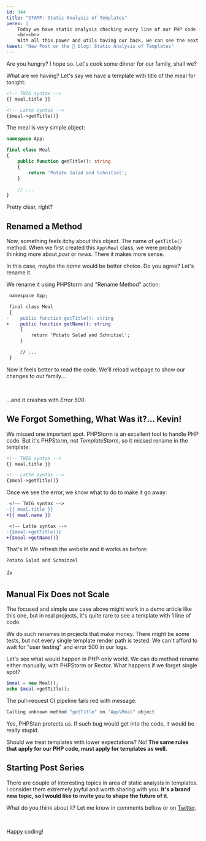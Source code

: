 ```yaml
---
id: 344
title: "STAMP: Static Analysis of Templates"
perex: |
    Today we have static analysis checking every line of our PHP code - with PHPStan, Psalm and PHPStorm. With php-parser and abstract syntax tree, we can do **instant changes across hundreds of files** in second. With precision of human hair.
    <br><br>
    With all this power and utils having our back, we can see the next low hanging fruit that needs our attention - templates.
tweet: "New Post on the 🐘 blog: Static Analysis of Templates"
---
```


Are you hungry? I hope so. Let's cook some dinner for our family, shall we?

What are we having? Let's say we have a template with title of the meal for tonight:

```html
<!-- TWIG syntax -->
{{ meal.title }}

<!-- Latte syntax -->
{$meal->getTitle()}
```

The meal is very simple object:

```php
namespace App;

final class Meal
{
    public function getTitle(): string
    {
        return 'Potato Salad and Schnitzel';
    }

    // ...
}
```

Pretty clear, right?

## Renamed a Method

Now, something feels itchy about this object. The name of `getTitle()` method. When we first created this `App\Meal` class, we were probably thinking more about *post* or *news*. There it makes more sense.

In this case, maybe the *name* would be better choice. Do you agree? Let's rename it.

We rename it using PHPStorm and "Rename Method" action:

```diff
 namespace App;

 final class Meal
 {
-    public function getTitle(): string
+    public function getName(): string
     {
         return 'Potato Salad and Schnitzel';
     }

     // ...
 }
```

Now it feels better to read the code. We'll reload webpage to show our changes to our family...

<br>

...and it crashes with *Error 500*.

## We Forgot Something, What Was it?... Kevin!

We missed one important spot. PHPStorm is an excellent tool to handle PHP code. But it's PHPStorm, not *TemplateStorm*, so it missed rename in the template:

```html
<!-- TWIG syntax -->
{{ meal.title }}

<!-- Latte syntax -->
{$meal->getTitle()}
```

Once we see the error, we know what to do to make it go away:

```diff
 <!-- TWIG syntax -->
-{{ meal.title }}
+{{ meal.name }}

 <!-- Latte syntax -->
-{$meal->getTitle()}
+{$meal->getName()}
```

That's it! We refresh the website and it works as before:

```html
Potato Salad and Schnitzel
```

👍

## Manual Fix Does not Scale

The focused and simple use case above might work in a demo article like this one, but in real projects, it's quite rare to see a template with 1 line of code.

We do such renames in projects that make money. There might be some tests, but not every single template render path is tested. We can't afford to wait for "user testing" and error 500 in our logs.

Let's see what would happen in PHP-only world. We can do method rename either manually, with PHPStorm or Rector. What happens if we forget single spot?

```php
$meal = new Meal();
echo $meal->getTitle();
```

The pull-request CI pipeline fails red with message:

```bash
Calling unknown method "getTitle" on "App\Meal" object
```

Yes, PHPStan protects us. If such bug would get into the code, it would be really stupid.

Should we treat templates with lower expectations? No!
**The same rules that apply for our PHP code, must apply for templates as well.**

## Starting Post Series

There are couple of interesting topics in area of static analysis in templates.  I consider them extremely joyful and worth sharing with you. **It's a brand new topic, so I would like to invite you to shape the future of it**.

What do you think about it? Let me know in comments bellow or on [Twitter](https://twitter.com/votrubat).

<br>

Happy coding!
